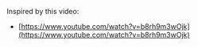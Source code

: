 Inspired by this video:
* [https://www.youtube.com/watch?v=b8rh9m3wOjk](https://www.youtube.com/watch?v=b8rh9m3wOjk)
